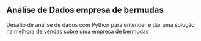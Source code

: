 ## Análise de Dados empresa de bermudas 
Desafio de análise de dados com Python para entender e dar uma solução na melhora de vendas sobre uma empresa de bermudas
